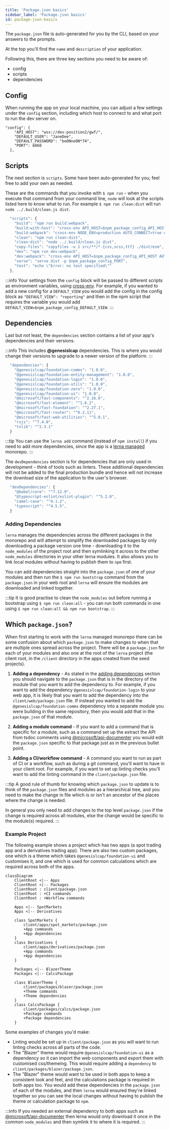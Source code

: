 ```yaml
---
title: 'Package.json basics'
sidebar_label: 'Package.json basics'
id: package-json-basics
---
```


The `package.json` file is auto-generated for you by the CLI, based on your answers to the prompts.

At the top you'll find the `name` and `description` of your application.

Following this, there are three key sections you need to be aware of:

- config
- scripts
- dependencies

## Config

When running the app on your local machine, you can adjust a few settings under the `config` section, including which host to connect to and what port to run the dev server on.
```
"config": {
    "API_HOST": "wss://dev-position2/gwf/",
    "DEFAULT_USER": "JaneDee",
    "DEFAULT_PASSWORD": "beONneON*74",
    "PORT": 6060
  },
```

## Scripts

The next section is `scripts`.
Some have been auto-generated for you; feel free to add your own as needed.

These are the commands that you invoke with `$ npm run` - when you execute that command from your command line, `node` will look at the scripts listed here to know what to run.
For example `$ npm run clean:dist` will run `node ../.build/clean.js dist`.

```javascript
  "scripts": {
    "build": "npm run build:webpack",
    "build:with-host": "cross-env API_HOST=$npm_package_config_API_HOST npm run build:webpack",
    "build:webpack": "cross-env NODE_ENV=production AUTO_CONNECT=true webpack",
    "clean": "npm run clean:dist",
    "clean:dist": "node ../.build/clean.js dist",
    "copy-files": "copyfiles -u 1 src/**/*.{css,scss,ttf} ./dist/esm",
    "dev": "npm run dev:webpack",
    "dev:webpack": "cross-env API_HOST=$npm_package_config_API_HOST AUTO_CONNECT=true DEFAULT_USER=$npm_package_config_DEFAULT_USER DEFAULT_PASSWORD=$npm_package_config_DEFAULT_PASSWORD NODE_ENV=development webpack serve --open",
    "serve": "serve dist -p $npm_package_config_PORT",
    "test": "echo \"Error: no test specified\""
  },
```

:::info
Your settings from the `config` block will be passed to different scripts as environment variables, using [cross-env](https://www.npmjs.com/package/cross-env). For example, if you wanted to add a new config for a `DEFAULT_VIEW` you would add the config in the config block as `"DEFAULT_VIEW": "reporting"` and then in the npm script that requires the variable you would add `DEFAULT_VIEW=$npm_package_config_DEFAULT_VIEW`.
:::

## Dependencies

Last but not least, the `dependencies` section contains a list of your app's dependencies and their versions.

:::info
This includes **@genesislcap** dependencies. This is where you would change their versions to upgrade to a newer version of the platform.
:::

```javascript
  "dependencies": {
    "@genesislcap/foundation-comms": "1.0.0",
    "@genesislcap/foundation-entity-management": "1.0.0",
    "@genesislcap/foundation-login": "1.0.0",
    "@genesislcap/foundation-utils": "1.0.0",
    "@genesislcap/foundation-zero": "1.0.0",
    "@genesislcap/foundation-ui": "1.0.0",
    "@microsoft/fast-components": "^2.16.6",
    "@microsoft/fast-element": "^1.6.2",
    "@microsoft/fast-foundation": "^2.27.1",
    "@microsoft/fast-router": "^0.2.11",
    "@microsoft/fast-web-utilities": "^5.0.1",
    "rxjs": "^7.4.0",
    "tslib": "^2.3.1"
  }
```

:::tip
You can use the `lerna add` command (instead of `npm install`) if you need to add more dependencies, since the app is a [lerna managed](https://lerna.js.org/) monorepo.
:::

The `devDependencies` section is for dependencies that are only used in development - think of tools such as linters. These additional dependencies will not be added to the final production bundle and hence will not increase the download size of the application to the user's browser.

```javascript
  "devDependencies": {
    "@babel/core": "^7.12.9",
    "@typescript-eslint/eslint-plugin": "^5.2.0",
    "camel-case": "^4.1.2",
    "typescript": "^4.5.5",
  }
```

### Adding Dependencies

`lerna` manages the dependencies across the different packages in the monorepo and will attempt to simplify the downloaded packages by only downloading a package version one time - downloading it to the `node_modules` of the project root and then symlinking it across to the other `node_modules` directories in your other lerna modules. It also allows you to link local modules without having to publish them to `npm` first.

You can add dependencies straight into the `package.json` of one of your modules and then run the `$ npm run bootstrap` command from the `package.json` in your web root and `lerna` will ensure the modules are downloaded and linked together.

:::tip
It is good practise to clean the `node_modules` out before running a bootstrap using `$ npm run clean:all` - you can run both commands in one using `$ npm run clean:all && npm run bootstrap`.
:::

## Which `package.json`?

When first starting to work with the `lerna` managed monorepo there can be some confusion about which `package.json` to make changes to when that are multiple ones spread across the project. There will be a `package.json` for each of your modules and also one at the root of the `lerna` project (the client root, in the `/client` directory in the apps created from the seed projects).

1. **Adding a dependency** - As stated in the [adding dependencies](#adding-dependencies) section you should navigate to the `package.json` that is in the directory of the module that you want to add the dependency to. For example, if you want to add the dependency `@genesislcap/foundation-login` to your web app, it is likely that you want to add the dependency into the `client/web/package.json` file. If instead you wanted to add the `@genesislcap/foundation-comms` dependency into a separate module you were building in the same repository, then you would add that in the `package.json` of that module.

2. **Adding a module command** - If you want to add a command that is specific for a module, such as a command set up the extract the API from tsdoc comments using [@microsoft/api-documenter](https://www.npmjs.com/package/@microsoft/api-documenter) you would edit the `package.json` specific to that package just as in the previous bullet point.

3. **Adding a CI/workflow command** - A command you want to run as part of CI or a workflow, such as during a git command, you'll want to have in your client root. For example, if you want to set up linting checks you'll want to add the linting command in the `client/package.json` file.

:::tip
A good rule of thumb for knowing which `package.json` to update is to think of the `package.json` files and modules as a hierarchical tree, and you need to make the change in file which is or isn't an ancestor of the places where the change is needed.

In general you only need to add changes to the top level `package.json` if the change is required across all modules, else the change would be specific to the module(s) required.
:::

### Example Project

The following example shows a project which has two apps (a spot trading app and a derivatives trading app).
There are also two custom packages, one which is a theme which takes `@genesislcap/foundation-ui` and customises it, and one which is used for common calculations which are required across both of the apps.

```mermaid
classDiagram
    ClientRoot <|-- Apps
    ClientRoot <|-- Packages
    ClientRoot : client/package.json
    ClientRoot : +CI commands
    ClientRoot : +Workflow commands

    Apps <|-- SpotMarkets
    Apps <|-- Derivatives

    class SpotMarkets {
        client/apps/spot_markets/package.json
        +App commands
        +App dependencies
    }
    class Derivatives {
        client/apps/derivatives/package.json
        +App commands
        +App dependencies
    }

    Packages <|-- BlazerTheme
    Packages <|-- CalcsPackage

    class BlazerTheme {
        client/packages/blazer/package.json
        +Theme commands
        +Theme dependencies
    }
    class CalcsPackage {
        client/packages/calcs/package.json
        +Package commands
        +Package dependencies
    }
```

Some examples of changes you'd make:
* Linting would be set up in `client/package.json` as you will want to run linting checks across all parts of the code.
* The "Blazer" theme would require `@genesislcap/foundation-ui` as a dependency so it can import the web components and export them with customised css/themeing. This would require adding a `dependency` to `client/packages/blazer/package.json`.
* The "Blazer" theme would want to be used in both apps to keep a consistent look and feel, and the calculations package is required in both apps too. You would add these dependencies in the `package.json` of each of the modules, and then `lerna` would ensured they're linked together so you can see the local changes without having to publish the theme or calculation package to `npm`.

:::info
If you needed an external dependency to both apps such as [@microsoft/api-documenter](https://www.npmjs.com/package/@microsoft/api-documenter) then lerna would only download it once in the common `node_modules` and then symlink it to where it is required.
:::

